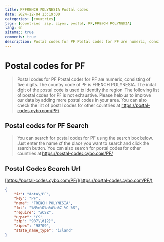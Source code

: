 ```yaml
---
title: PFFRENCH POLYNESIA Postal codes 
date: 2024-12-04 13:19:00
categories: [countries]
tags: [countries, zip, zipex, postal, PF,FRENCH POLYNESIA]
lang: en
sitemap: true
comments: true
description: Postal codes for PF Postal codes for PF are numeric, consisting of five digits. The country code of PF is FRENCH POLYNESIA. The inital digit of the postal code is used to identify the region. The following list of postal codes for PF is not exhaustive. Please help us to improve our data by adding more postal codes in your area. You can also check the list of postal codes for other countries at https://postal-codes.cybo.com/PF/
---
```


# Postal codes for PF
> Postal codes for PF Postal codes for PF are numeric, consisting of five digits. The country code of PF is FRENCH POLYNESIA. The inital digit of the postal code is used to identify the region. The following list of postal codes for PF is not exhaustive. Please help us to improve our data by adding more postal codes in your area. You can also check the list of postal codes for other countries at https://postal-codes.cybo.com/PF/

## Postal codes for PF Search 
> You can search for postal codes for PF using the search box below. Just enter the name of the place you want to search and click the search button. You can also search for postal codes for other countries at https://postal-codes.cybo.com/PF/

## Postal Codes Search Url

[https://postal-codes.cybo.com/PF/](https://postal-codes.cybo.com/PF/)
```json
{
    "id": "data\/PF",
    "key": "PF",
    "name": "FRENCH POLYNESIA",
    "fmt": "%N%n%O%n%A%n%Z %C %S",
    "require": "ACSZ",
    "upper": "CS",
    "zip": "987\\d{2}",
    "zipex": "98709",
    "state_name_type": "island"
}
```
